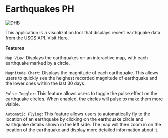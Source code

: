 # Earthquakes PH
![DHB](https://user-images.githubusercontent.com/109065655/230104777-0d280107-225e-4c37-881c-94fd13016a85.png)

This application is a visualization tool that displays recent earthquake data from the USGS API. Visit [Here.](https://philippine-eq-visualizer.vercel.app/)

**Features**

`Map View`: Displays the earthquakes on an interactive map, with each earthquake marked by a circle.

`Magnitude Chart`: Displays the magnitude of each earthquake. This allows users to quickly see the heighest recorded magnitude of earthquake and the lower ones within the last 30 days.

`Pulse Toggler`: This feature allows users to toggle the pulse effect on the earthquake circles. When enabled, the circles will pulse to make them more visible.

`Automatic Flying`: This feature allows users to automatically fly to the location of an earthquake by clicking on the earthquake circle and earthquake details shown in the left side. The map will then zoom in on the location of the earthquake and display more detailed information about it.


